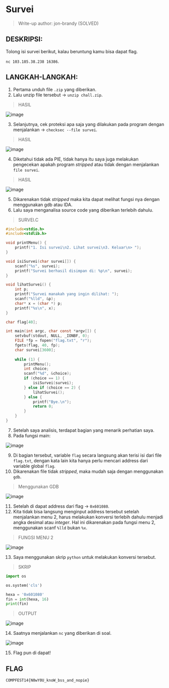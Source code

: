 # Survei

> Write-up author: jon-brandy (SOLVED)

## DESKRIPSI:
Tolong isi survei berikut, kalau beruntung kamu bisa dapat flag.

`nc 103.185.38.238 16386`.

## LANGKAH-LANGKAH:
1. Pertama unduh file `.zip` yang diberikan.
2. Lalu unzip file tersebut -> `unzip chall.zip`.

> HASIL

![image](https://user-images.githubusercontent.com/70703371/185724406-9061d10b-f359-4728-8a00-f44cecd94c51.png)

3. Selanjutnya, cek proteksi apa saja yang dilakukan pada program dengan menjalankan -> `checksec --file survei`.

> HASIL

![image](https://user-images.githubusercontent.com/70703371/185724437-55b60033-4d84-4591-8774-1b88a0e42db3.png)

4. Diketahui tidak ada PIE, tidak hanya itu saya juga melakukan pengecekan apakah program *stripped* atau tidak dengan menjalankan `file survei`.

> HASIL

![image](https://user-images.githubusercontent.com/70703371/185724502-143e52ca-1667-4421-b2bb-567ee98d627f.png)

5. Dikarenakan tidak *stripped* maka kita dapat melihat fungsi nya dengan menggunakan gdb atau IDA.
6. Lalu saya menganalisa source code yang diberikan terlebih dahulu.

> SURVEI.C

```c
#include<stdio.h>
#include<stdlib.h>

void printMenu() {
    printf("1. Isi survei\n2. Lihat survei\n3. Keluar\n> ");
}

void isiSurvei(char survei[]) {
    scanf("%s", survei);
    printf("Survei berhasil disimpan di: %p\n", survei);
}

void lihatSurvei() {
    int p;
    printf("Survei manakah yang ingin dilihat: ");
    scanf("%lld", &p);
    char* x = (char *) p;
    printf("%s\n", x);
}

char flag[40];

int main(int argc, char const *argv[]) {
    setvbuf(stdout, NULL, _IONBF, 0);
    FILE *fp = fopen("flag.txt", "r");
    fgets(flag, 40, fp);
    char survei[3600];
    
    while (1) {
        printMenu();
        int choice;
        scanf("%d", &choice);
        if (choice == 1) {
            isiSurvei(survei);
        } else if (choice == 2) {
            lihatSurvei();
        } else {
            printf("Bye.\n");
            return 0;
        }
    }
}

```

7. Setelah saya analisis, terdapat bagian yang menarik perhatian saya.
8. Pada fungsi main:

![image](https://user-images.githubusercontent.com/70703371/185724699-f9cfbc4a-93a1-4506-987b-54b127f0ff40.png)

9. Di bagian tersebut, variable `flag` secara langsung akan terisi isi dari file `flag.txt`, dengan kata lain kita hanya perlu mencari address dari variable global `flag`.
10. Dikarenakan file tidak *stripped*, maka mudah saja dengan menggunakan `gdb`.

> Menggunakan GDB

![image](https://user-images.githubusercontent.com/70703371/185724777-8486fa20-62c3-4168-ac84-fb9d02c0e954.png)

11. Setelah di dapat address dari flag -> `0x601080`.
12. Kita tidak bisa langsung menginput address tersebut setelah menjalankan menu 2, harus melakukan konversi terlebih dahulu menjadi angka desimal atau *integer*. Hal ini dikarenakan pada fungsi menu 2, menggunakan scanf `%lld` bukan `%x`.

> FUNGSI MENU 2

![image](https://user-images.githubusercontent.com/70703371/185724825-5bb545bb-b6f2-4c58-a2db-207d16193b94.png)


13. Saya menggunakan skrip `python` untuk melakukan konversi tersebut.

> SKRIP

```py
import os

os.system('cls')

hexa = '0x601080'
fin = int(hexa, 16)
print(fin)
```

> OUTPUT

![image](https://user-images.githubusercontent.com/70703371/185724953-cd549f1b-6ee9-40e5-8745-bc54a3900bcb.png)

14. Saatnya menjalankan `nc` yang diberikan di soal.

![image](https://user-images.githubusercontent.com/70703371/185724987-6209ad8d-cd2f-4096-a752-426821c34059.png)

15. Flag pun di dapat!


## FLAG

```
COMPFEST14{N0wY0U_knoW_bss_and_nopie}
```



